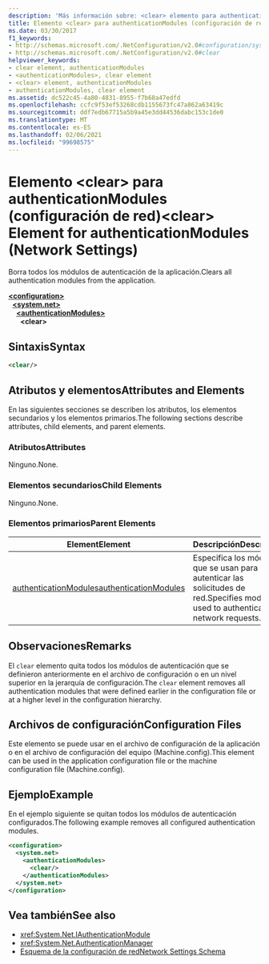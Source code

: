 ```yaml
---
description: 'Más información sobre: <clear> elemento para authenticationModules (configuración de red)'
title: Elemento <clear> para authenticationModules (configuración de red)
ms.date: 03/30/2017
f1_keywords:
- http://schemas.microsoft.com/.NetConfiguration/v2.0#configuration/system.net/authenticationModules/clear
- http://schemas.microsoft.com/.NetConfiguration/v2.0#clear
helpviewer_keywords:
- clear element, authenticationModules
- <authenticationModules>, clear element
- <clear> element, authenticationModules
- authenticationModules, clear element
ms.assetid: dc522c45-4a80-4831-8955-f7b68a47edfd
ms.openlocfilehash: ccfc9f53ef53268cdb1155673fc47a862a63419c
ms.sourcegitcommit: ddf7edb67715a5b9a45e3dd44536dabc153c1de0
ms.translationtype: MT
ms.contentlocale: es-ES
ms.lasthandoff: 02/06/2021
ms.locfileid: "99698575"
---
```

# <a name="clear-element-for-authenticationmodules-network-settings"></a><span data-ttu-id="f4d4f-103">Elemento \<clear> para authenticationModules (configuración de red)</span><span class="sxs-lookup"><span data-stu-id="f4d4f-103">\<clear> Element for authenticationModules (Network Settings)</span></span>

<span data-ttu-id="f4d4f-104">Borra todos los módulos de autenticación de la aplicación.</span><span class="sxs-lookup"><span data-stu-id="f4d4f-104">Clears all authentication modules from the application.</span></span>  

[**\<configuration>**](../configuration-element.md)\
&nbsp;&nbsp;[**\<system.net>**](system-net-element-network-settings.md)\
&nbsp;&nbsp;&nbsp;&nbsp;[**\<authenticationModules>**](authenticationmodules-element-network-settings.md)\
&nbsp;&nbsp;&nbsp;&nbsp;&nbsp;&nbsp;**\<clear>**

## <a name="syntax"></a><span data-ttu-id="f4d4f-105">Sintaxis</span><span class="sxs-lookup"><span data-stu-id="f4d4f-105">Syntax</span></span>  
  
```xml  
<clear/>  
```  
  
## <a name="attributes-and-elements"></a><span data-ttu-id="f4d4f-106">Atributos y elementos</span><span class="sxs-lookup"><span data-stu-id="f4d4f-106">Attributes and Elements</span></span>  

 <span data-ttu-id="f4d4f-107">En las siguientes secciones se describen los atributos, los elementos secundarios y los elementos primarios.</span><span class="sxs-lookup"><span data-stu-id="f4d4f-107">The following sections describe attributes, child elements, and parent elements.</span></span>  
  
### <a name="attributes"></a><span data-ttu-id="f4d4f-108">Atributos</span><span class="sxs-lookup"><span data-stu-id="f4d4f-108">Attributes</span></span>  

 <span data-ttu-id="f4d4f-109">Ninguno.</span><span class="sxs-lookup"><span data-stu-id="f4d4f-109">None.</span></span>  
  
### <a name="child-elements"></a><span data-ttu-id="f4d4f-110">Elementos secundarios</span><span class="sxs-lookup"><span data-stu-id="f4d4f-110">Child Elements</span></span>  

 <span data-ttu-id="f4d4f-111">Ninguno.</span><span class="sxs-lookup"><span data-stu-id="f4d4f-111">None.</span></span>  
  
### <a name="parent-elements"></a><span data-ttu-id="f4d4f-112">Elementos primarios</span><span class="sxs-lookup"><span data-stu-id="f4d4f-112">Parent Elements</span></span>  
  
|<span data-ttu-id="f4d4f-113">**Element**</span><span class="sxs-lookup"><span data-stu-id="f4d4f-113">**Element**</span></span>|<span data-ttu-id="f4d4f-114">**Descripción**</span><span class="sxs-lookup"><span data-stu-id="f4d4f-114">**Description**</span></span>|  
|-----------------|---------------------|  
|[<span data-ttu-id="f4d4f-115">authenticationModules</span><span class="sxs-lookup"><span data-stu-id="f4d4f-115">authenticationModules</span></span>](authenticationmodules-element-network-settings.md)|<span data-ttu-id="f4d4f-116">Especifica los módulos que se usan para autenticar las solicitudes de red.</span><span class="sxs-lookup"><span data-stu-id="f4d4f-116">Specifies modules used to authenticate network requests.</span></span>|  
  
## <a name="remarks"></a><span data-ttu-id="f4d4f-117">Observaciones</span><span class="sxs-lookup"><span data-stu-id="f4d4f-117">Remarks</span></span>  

 <span data-ttu-id="f4d4f-118">El `clear` elemento quita todos los módulos de autenticación que se definieron anteriormente en el archivo de configuración o en un nivel superior en la jerarquía de configuración.</span><span class="sxs-lookup"><span data-stu-id="f4d4f-118">The `clear` element removes all authentication modules that were defined earlier in the configuration file or at a higher level in the configuration hierarchy.</span></span>  
  
## <a name="configuration-files"></a><span data-ttu-id="f4d4f-119">Archivos de configuración</span><span class="sxs-lookup"><span data-stu-id="f4d4f-119">Configuration Files</span></span>  

 <span data-ttu-id="f4d4f-120">Este elemento se puede usar en el archivo de configuración de la aplicación o en el archivo de configuración del equipo (Machine.config).</span><span class="sxs-lookup"><span data-stu-id="f4d4f-120">This element can be used in the application configuration file or the machine configuration file (Machine.config).</span></span>  
  
## <a name="example"></a><span data-ttu-id="f4d4f-121">Ejemplo</span><span class="sxs-lookup"><span data-stu-id="f4d4f-121">Example</span></span>  

 <span data-ttu-id="f4d4f-122">En el ejemplo siguiente se quitan todos los módulos de autenticación configurados.</span><span class="sxs-lookup"><span data-stu-id="f4d4f-122">The following example removes all configured authentication modules.</span></span>  
  
```xml  
<configuration>  
  <system.net>  
    <authenticationModules>  
      <clear/>  
    </authenticationModules>  
  </system.net>  
</configuration>  
```  
  
## <a name="see-also"></a><span data-ttu-id="f4d4f-123">Vea también</span><span class="sxs-lookup"><span data-stu-id="f4d4f-123">See also</span></span>

- <xref:System.Net.IAuthenticationModule>
- <xref:System.Net.AuthenticationManager>
- [<span data-ttu-id="f4d4f-124">Esquema de la configuración de red</span><span class="sxs-lookup"><span data-stu-id="f4d4f-124">Network Settings Schema</span></span>](index.md)
